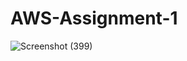 # AWS-Assignment-1


![Screenshot (399)](https://user-images.githubusercontent.com/117630401/202645960-aa603fe3-2c56-4ad3-9bfb-31dad81f8b9f.png)
